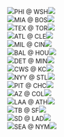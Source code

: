 <div class="matchup"><img src="/assets/images/mlb/PHI.svg" class="team-logo" /><span class="team-name bold">PHI</span><span class="at"> @ </span><span class="team-name">WSH</span><img src="/assets/images/mlb/WSH.svg" class="team-logo" /></div><div class="matchup"><img src="/assets/images/mlb/MIA.svg" class="team-logo" /><span class="team-name">MIA</span><span class="at"> @ </span><span class="team-name bold">BOS</span><img src="/assets/images/mlb/BOS.svg" class="team-logo" /></div><div class="matchup"><img src="/assets/images/mlb/TEX.svg" class="team-logo" /><span class="team-name">TEX</span><span class="at"> @ </span><span class="team-name bold">TOR</span><img src="/assets/images/mlb/TOR.svg" class="team-logo" /></div><div class="matchup"><img src="/assets/images/mlb/ATL.svg" class="team-logo" /><span class="team-name bold">ATL</span><span class="at"> @ </span><span class="team-name">CLE</span><img src="/assets/images/mlb/CLE.svg" class="team-logo" /></div><div class="matchup"><img src="/assets/images/mlb/MIL.svg" class="team-logo" /><span class="team-name bold">MIL</span><span class="at"> @ </span><span class="team-name">CIN</span><img src="/assets/images/mlb/CIN.svg" class="team-logo" /></div><div class="matchup"><img src="/assets/images/mlb/BAL.svg" class="team-logo" /><span class="team-name">BAL</span><span class="at"> @ </span><span class="team-name bold">HOU</span><img src="/assets/images/mlb/HOU.svg" class="team-logo" /></div><div class="matchup"><img src="/assets/images/mlb/DET.svg" class="team-logo" /><span class="team-name bold">DET</span><span class="at"> @ </span><span class="team-name">MIN</span><img src="/assets/images/mlb/MIN.svg" class="team-logo" /></div><div class="matchup"><img src="/assets/images/mlb/CWS.svg" class="team-logo" /><span class="team-name">CWS</span><span class="at"> @ </span><span class="team-name bold">KC</span><img src="/assets/images/mlb/KC.svg" class="team-logo" /></div><div class="matchup"><img src="/assets/images/mlb/NYY.svg" class="team-logo" /><span class="team-name bold">NYY</span><span class="at"> @ </span><span class="team-name">STL</span><img src="/assets/images/mlb/STL.svg" class="team-logo" /></div><div class="matchup"><img src="/assets/images/mlb/PIT.svg" class="team-logo" /><span class="team-name">PIT</span><span class="at"> @ </span><span class="team-name bold">CHC</span><img src="/assets/images/mlb/CHC.svg" class="team-logo" /></div><div class="matchup"><img src="/assets/images/mlb/AZ.svg" class="team-logo" /><span class="team-name bold">AZ</span><span class="at"> @ </span><span class="team-name">COL</span><img src="/assets/images/mlb/COL.svg" class="team-logo" /></div><div class="matchup"><img src="/assets/images/mlb/LAA.svg" class="team-logo" /><span class="team-name">LAA</span><span class="at"> @ </span><span class="team-name bold">ATH</span><img src="/assets/images/mlb/ATH.svg" class="team-logo" /></div><div class="matchup"><img src="/assets/images/mlb/TB.svg" class="team-logo" /><span class="team-name bold">TB</span><span class="at"> @ </span><span class="team-name">SF</span><img src="/assets/images/mlb/SF.svg" class="team-logo" /></div><div class="matchup"><img src="/assets/images/mlb/SD.svg" class="team-logo" /><span class="team-name">SD</span><span class="at"> @ </span><span class="team-name bold">LAD</span><img src="/assets/images/mlb/LAD.svg" class="team-logo" /></div><div class="matchup"><img src="/assets/images/mlb/SEA.svg" class="team-logo" /><span class="team-name bold">SEA</span><span class="at"> @ </span><span class="team-name">NYM</span><img src="/assets/images/mlb/NYM.svg" class="team-logo" /></div>